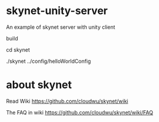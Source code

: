 # skynet-unity-server
An example of skynet server with unity client

build

cd skynet

./skynet ../config/helloWorldConfig

# about skynet

Read Wiki https://github.com/cloudwu/skynet/wiki

The FAQ in wiki https://github.com/cloudwu/skynet/wiki/FAQ
